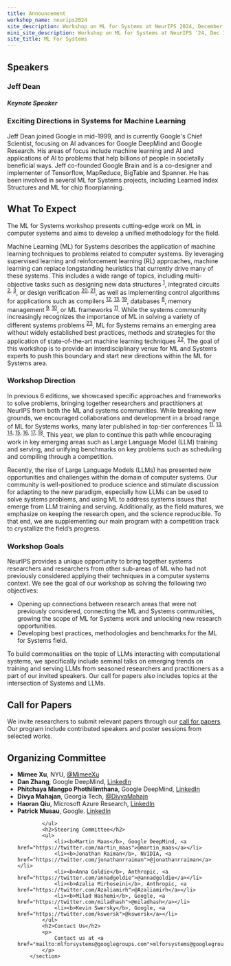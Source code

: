 ```yaml
---
title: Announcement
workshop_name: neurips2024
site_description: Workshop on ML for Systems at NeurIPS 2024, December 15, Vancouver Convention Center
mini_site_description: Workshop on ML for Systems at NeurIPS '24, Dec 15
site_title: ML For Systems
---
```

<div class="speaker_section">
  <div class="inner clearfix">
    <section class="main-content">
      <h2 id="speakers">Speakers</h2>
	    <div class="speaker-bio">
				<div class="img-holder" style="background-image: url(/assets/images/speakers/jeff_dean.jpg)"></div>
				<div>
					<h3 class="keynote-speaker">Jeff Dean</h3>
          <h5 class="keynote-speaker">Keynote Speaker</h5>
                    <h3>Exciting Directions in Systems for Machine Learning</h3>
					<p>
Jeff Dean joined Google in mid-1999, and is currently Google's Chief Scientist, focusing on AI advances for Google
DeepMind and Google Research. His areas of focus include machine learning and AI and applications of AI to
problems that help billions of people in societally beneficial ways. Jeff co-founded Google Brain and is a co-designer
and implementer of Tensorflow, MapReduce, BigTable and Spanner. He has been involved in several ML for Systems
projects, including Learned Index Structures and ML for chip floorplanning.
					</p>
				</div>
        </div>

<div class="inner clearfix">
	<section class="main-content overview_section">
		<h2>What To Expect</h2>
        <p>The ML for Systems workshop presents cutting-edge work on ML in computer systems and aims to develop a unified methodology for the field.
        </p>
        <p>Machine Learning (ML) for Systems describes the application of machine learning techniques to problems related to computer systems. By leveraging supervised learning and reinforcement learning (RL) approaches, machine learning can replace longstanding heuristics that currently drive many of these systems. This includes a wide range of topics, including multi-objective tasks such as designing new data structures <sup><a href="https://arxiv.org/abs/1706.04972">1</a></sup>, integrated circuits <sup><a href="https://openreview.net/forum?id=Hkc-TeZ0W">2</a>, <a href="https://arxiv.org/abs/1712.01208">3</a></sup>, or design verification <sup><a href="https://dvcon-proceedings.org/wp-content/uploads/Adaptive-Test-Generation-for-Fast-Functional-Coverage-Closure.pdf">20</a>, <a href="https://dvcon-proceedings.org/wp-content/uploads/Test-Parameter-Tuning-with-Blackbox-Optimization-A-Simple-Yet-Effective-Way-to-Improve-Coverage-1.pdf">21</a></sup>, as well as implementing control algorithms for applications such as compilers <sup><a href="https://arxiv.org/abs/1805.03441">12</a>, <a href="https://arxiv.org/abs/1805.08166">13</a>, <a href="https://arxiv.org/abs/2011.14486">19</a></sup>, databases <sup><a href="https://arxiv.org/abs/1711.11165">8</a></sup>, memory management <sup><a href="https://arxiv.org/abs/1803.02329">9</a>, <a href="https://research.google/pubs/pub49008/">10</a></sup>, or ML frameworks <sup><a href="https://arxiv.org/abs/1906.08879">11</a></sup>. While the systems community increasingly recognizes the importance of ML in solving a variety of different systems problems <sup><a href="https://www.sigarch.org/5-guidelines-for-research-in-ml-for-systems/">23</a></sup>, ML for Systems remains an emerging area without widely established best practices, methods and strategies for the application of state-of-the-art machine learning techniques <sup><a href="https://ieeexplore.ieee.org/document/9153088">22</a></sup>. The goal of this workshop is to provide an interdisciplinary venue for ML and Systems experts to push this boundary and start new directions within the ML for Systems area.
        </p>
        <h3>Workshop Direction</h3>
        <p>
        In previous 6 editions, we showcased specific approaches and frameworks to solve problems, bringing together researchers and practitioners at NeurIPS from both the ML and systems communities. While breaking new grounds, we encouraged collaborations and development in a broad range of ML for Systems works, many later published in top-tier conferences <sup><a href="https://arxiv.org/abs/1906.08879">11</a>, <a href="https://arxiv.org/abs/1805.08166">13</a>, <a href="https://arxiv.org/abs/1810.01963">14</a>, <a href="https://arxiv.org/abs/1811.01704">15</a>, <a href="https://arxiv.org/abs/1808.07412">16</a>, <a href="https://arxiv.org/abs/2104.04955">17</a>, <a href="https://dl.acm.org/doi/10.1145/3439706.3447045">18</a></sup>. This year, we plan to continue this path while encouraging work in key emerging areas such as Large Language Model (LLM) training and serving, and unifying benchmarks on key problems such as scheduling and compiling through a competition.
        </p>
        <p>Recently, the rise of Large Language Models (LLMs) has presented new opportunities and challenges within the domain of computer systems. Our community is well-positioned to produce science and stimulate discussion for adapting to the new paradigm, especially how LLMs can be used to solve systems problems, and using ML to address systems issues that emerge from LLM training and serving. Additionally, as the field matures, we emphasize on keeping the research open, and the science reproducible. To that end, we are supplementing our main program with a competition track to crystallize the field’s progress.
        </p>
        <h3>Workshop Goals </h3>
        <p>NeurIPS provides a unique opportunity to bring together systems researchers and researchers from other sub-areas of ML who had not previously considered applying their techniques in a computer systems context. We see the goal of our workshop as solving the following two objectives:
        <ul>
            <li>Opening up connections between research areas that were not previously considered, connecting the ML and Systems communities, growing the scope of ML for Systems work and unlocking new research opportunities.</li>
            <li>Developing best practices, methodologies and benchmarks for the ML for Systems field.</li>
        </ul>
        </p>
        <p>To build commonalities on the topic of LLMs interacting with computational systems, we specifically include seminal talks on emerging trends on training and serving LLMs from seasoned researchers and practitioners as a part of our invited speakers. Our call for papers also includes topics at the intersection of Systems and LLMs.
        </p>
    <h2>Call for Papers</h2>
    <p>We invite researchers to submit relevant papers through our <a href="/call_for_papers.html">call for papers</a>. Our program include contributed speakers and poster sessions from selected works.</p>
    <!--h2>Camera-Ready Instructions</h2>
        <p>For accepted papers, please update the camera-ready manuscript on OpenReview by <b>November 17th AoE</b>.</p>
        <p>Please see instructions below:
            <ul>
                <li>The camera-ready template is the same as the one used for submission, which is same as NeurIPS papers. Kindly use the Final package. We have made some minor changes to the format. Please use <a href="/assets/latex/MLforSysLatexFiles.zip"><b>the template (.zip)</b></a></li> attached.
                <li>There is a hard page limit of 4 pages (excluding references and Appendix).</li>
                <li>Appendix and references do not have a limit</li>
            </ul>
        </p-->
	</section>
</div>
<div class="organizers-section">
	<div class="inner clearfix">
		<section class="main-content">
			<h2>Organizing Committee</h2>
			<ul>
				<li><b>Mimee Xu</b>, NYU, <a href="https://twitter.com/MimeeXu">@MimeeXu</a></li>
                <li><b>Dan Zhang</b>, Google DeepMind, <a href="https://www.linkedin.com/in/danzhang3">LinkedIn</a></li>
                <li><b>Phitchaya Mangpo Phothilimthana</b>, Google DeepMind, <a href="https://www.linkedin.com/in/phitchaya-mangpo-phothilimthana">LinkedIn</a></li>
                <li><b>Divya Mahajan</b>, Georgia Tech, <a href="https://twitter.com/divyamahajn">@DivyaMahajn</a></li>
                <li><b>Haoran Qiu</b>, Microsoft Azure Research, <a href="https://www.linkedin.com/in/jamesqhr/">LinkedIn</a></li>
                <li><b>Patrick Musau</b>, Google. <a href="https://www.linkedin.com/in/musaup/">LinkedIn</a></li>

			</ul>
            <h2>Steering Committee</h2>
			<ul>
                <li><b>Martin Maas</b>, Google DeepMind, <a href="https://twitter.com/martin_maas">@martin_maas</a></li>
                <li><b>Jonathan Raiman</b>, NVIDIA, <a href="https://twitter.com/jonathanrraiman">@jonathanrraiman</a></li>
                <li><b>Anna Goldie</b>, Anthropic, <a href="https://twitter.com/annadgoldie">@annadgoldie</a></li>
                <li><b>Azalia Mirhoseini</b>, Anthropic, <a href="https://twitter.com/Azaliamirh">@Azaliamirh</a></li>
				<li><b>Milad Hashemi</b>, Google, <a href="https://twitter.com/miladhash">@miladhash</a></li>
				<li><b>Kevin Swersky</b>, Google, <a href="https://twitter.com/kswersk">@kswersk</a></li>
			</ul>
            <h2>Contact Us</h2>
            <p>
                Contact us at <a href="mailto:mlforsystems@googlegroups.com">mlforsystems@googlegroups.com</a>.
            </p>
		</section>
</div>
